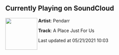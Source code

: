 ## Currently Playing on SoundCloud

[<img align="left" width="100" src="https://i1.sndcdn.com/artworks-48PEWIxyWLjQDuZx-CcxEHA-t500x500.jpg">](https://soundcloud.com/pendarr/a-place-just-for-us)

**Artist**: Pendarr 

**Track**: A Place Just For Us

Last updated at 05/21/2021 10:03
